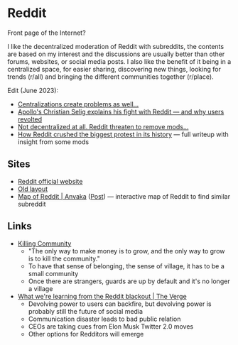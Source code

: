# Reddit

Front page of the Internet?

I like the decentralized moderation of Reddit with subreddits, the contents are
based on my interest and the discussions are usually better than other forums,
websites, or social media posts. I also like the benefit of it being in a
centralized space, for easier sharing, discovering new things, looking for
trends (r/all) and bringing the different communities together (r/place).

Edit (June 2023):

- [Centralizations create problems as well… ](https://www.theverge.com/2023/6/13/23759130/reddit-protests-history-community-growth-moderation)
- [Apollo's Christian Selig explains his fight with Reddit — and why users revolted](https://www.theverge.com/2023/6/13/23759180/reddit-protest-private-apollo-christian-selig-subreddit)
- [Not decentralized at all. Reddit threaten to remove mods…](https://www.theverge.com/2023/6/16/23763538/reddit-blackout-api-protest-mod-replacement-threat)
- [How Reddit crushed the biggest protest in its history](https://www.theverge.com/23779477/reddit-protest-blackouts-crushed)
  — full writeup with insight from some mods

## Sites

- [Reddit official website](https://www.reddit.com/)
- [Old layout](https://old.reddit.com/)
- [Map of Reddit | Anvaka](https://anvaka.github.io/map-of-reddit/)
  ([Post](https://www.reddit.com/r/dataisbeautiful/comments/12pem68/oc_an_interactive_map_of_reddit_built_from_330/))
  — interactive map of Reddit to find similar subreddit

## Links

- [Killing Community](https://www.marginalia.nu/log/82_killing_community)
  - "The only way to make money is to grow, and the only way to grow is to kill
    the community."
  - To have that sense of belonging, the sense of village, it has to be a small
    community
  - Once there are strangers, guards are up by default and it's no longer a
    village
- [What we're learning from the Reddit blackout | The Verge](https://www.theverge.com/23768252/reddit-blackout-moderation-lessons-elon-musk)
  - Devolving power to users can backfire, but devolving power is probably still
    the future of social media
  - Communication disaster leads to bad public relation
  - CEOs are taking cues from Elon Musk Twitter 2.0 moves
  - Other options for Redditors will emerge
